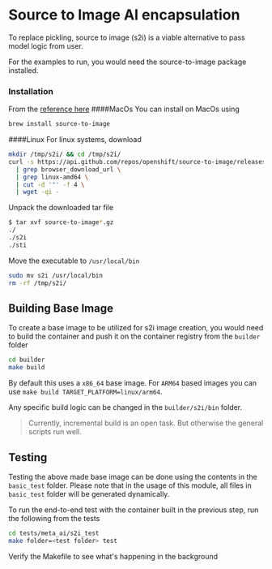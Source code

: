 # Source to Image AI encapsulation

To replace pickling, source to image (s2i) is a viable alternative to pass model logic from user. 

For the examples to run, you would need the source-to-image package installed. 

### Installation
From the [reference here](https://github.com/openshift/source-to-image#installation)
####MacOs
You can install on MacOs using
```bash
brew install source-to-image
```
####Linux
For linux systems, download
```bash
mkdir /tmp/s2i/ && cd /tmp/s2i/ 
curl -s https://api.github.com/repos/openshift/source-to-image/releases/latest \
  | grep browser_download_url \
  | grep linux-amd64 \
  | cut -d '"' -f 4 \
  | wget -qi -
```
Unpack the downloaded tar file
```bash
$ tar xvf source-to-image*.gz
./
./s2i
./sti
```
Move the executable to `/usr/local/bin`
```bash
sudo mv s2i /usr/local/bin
rm -rf /tmp/s2i/
```
## Building Base Image
To create a base image to be utilized for s2i image creation, you would need to build the container and push it on the container registry from the `builder` folder
```bash
cd builder
make build
```
By default this uses a `x86_64` base image. For `ARM64` based images you can use `make build TARGET_PLATFORM=linux/arm64`.

Any specific build logic can be changed in the `builder/s2i/bin` folder. 

> Currently, incremental build is an open task. But otherwise the general scripts run well.

## Testing
Testing the above made base image can be done using the contents in the `basic_test` folder. Please note that in the usage of this module, all files in `basic_test` folder will be generated dynamically.

To run the end-to-end test with the container built in the previous step, run the following from the tests
```bash
cd tests/meta_ai/s2i_test
make folder=<test folder> test
```
Verify the Makefile to see what's happening in the background